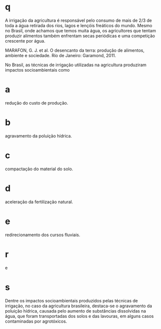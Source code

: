 # q
A irrigação da agricultura é responsável pelo consumo de mais de 2/3 de toda a água retirada dos rios, lagos e lençóis freáticos do mundo. Mesmo no Brasil, onde achamos que temos muita água, os agricultores que tentam produzir alimentos também enfrentam secas periódicas e uma competição crescente por água.

MARAFON, G. J. et al. O desencanto da terra: produção de alimentos, ambiente e sociedade. Rio de Janeiro: Garamond, 2011.

No Brasil, as técnicas de irrigação utilizadas na agricultura produziram impactos socioambientais como

# a
redução do custo de produção.

# b
agravamento da poluição hídrica.

# c
compactação do material do solo.

# d
aceleração da fertilização natural.

# e
redirecionamento dos cursos fluviais.

# r
e

# s
Dentre os impactos socioambientais produzidos pelas técnicas de irrigação, no caso da agricultura brasileira, destaca-se o agravamento da poluição hídrica, causada pelo aumento de substâncias dissolvidas na água, que foram transportadas dos solos e das lavouras, em alguns casos contaminadas por agrotóxicos.
